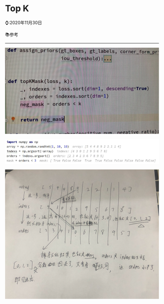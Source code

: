 # Top K

⌚️:2020年11月30日

📚参考

---



![](imgs/12.jpeg)



![](imgs/11.jpeg)







![](imgs/a.png)























